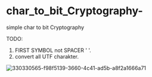 # char_to_bit_Cryptography-
 simple char to bit Cryptography

 TODO: 
 1. FIRST SYMBOL not SPACER ' '.
 2. convert all UTF charakter.

 ![330330565-f98f5139-3660-4c41-ad5b-a8f2a1666a71](https://github.com/dmytra/char_to_bit_Cryptography-/assets/105235692/2e19475f-776a-4d3a-a6d1-c4ed9bbb2883)

